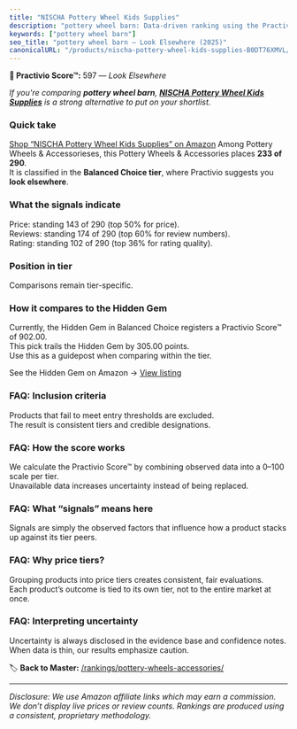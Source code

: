```yaml
---
title: "NISCHA Pottery Wheel Kids Supplies"
description: "pottery wheel barn: Data-driven ranking using the Practivio Score™. Positioned by quality, value, demand, findability, momentum."
keywords: ["pottery wheel barn"]
seo_title: "pottery wheel barn — Look Elsewhere (2025)"
canonicalURL: "/products/nischa-pottery-wheel-kids-supplies-B0DT76XMVL/"
---
```


**🚫 Practivio Score™:** 597 — _Look Elsewhere_


*If you're comparing **pottery wheel barn**, **[NISCHA Pottery Wheel Kids Supplies](https://www.amazon.com/dp/B0DT76XMVL?tag=practivio-20)** is a strong alternative to put on your shortlist.*
### Quick take
[Shop “NISCHA Pottery Wheel Kids Supplies” on Amazon](https://www.amazon.com/dp/B0DT76XMVL?tag=practivio-20)
Among Pottery Wheels & Accessorieses, this Pottery Wheels & Accessories places **233 of 290**.  
It is classified in the **Balanced Choice tier**, where Practivio suggests you **look elsewhere**.

### What the signals indicate
Price: standing 143 of 290 (top 50% for price).  
Reviews: standing 174 of 290 (top 60% for review numbers).  
Rating: standing 102 of 290 (top 36% for rating quality).  

### Position in tier
Comparisons remain tier-specific.

### How it compares to the Hidden Gem
Currently, the Hidden Gem in Balanced Choice registers a Practivio Score™ of 902.00.  
This pick trails the Hidden Gem by 305.00 points.  
Use this as a guidepost when comparing within the tier.  

See the Hidden Gem on Amazon → [View listing](https://www.amazon.com/dp/B07N64DQ9J?tag=practivio-20)

### FAQ: Inclusion criteria
Products that fail to meet entry thresholds are excluded.  
The result is consistent tiers and credible designations.

### FAQ: How the score works
We calculate the Practivio Score™ by combining observed data into a 0–100 scale per tier.  
Unavailable data increases uncertainty instead of being replaced.

### FAQ: What “signals” means here
Signals are simply the observed factors that influence how a product stacks up against its tier peers.

### FAQ: Why price tiers?
Grouping products into price tiers creates consistent, fair evaluations.  
Each product’s outcome is tied to its own tier, not to the entire market at once.

### FAQ: Interpreting uncertainty
Uncertainty is always disclosed in the evidence base and confidence notes.  
When data is thin, our results emphasize caution.


🏷️ **Back to Master:** [/rankings/pottery-wheels-accessories/](/rankings/pottery-wheels-accessories/)

---
_Disclosure: We use Amazon affiliate links which may earn a commission. We don’t display live prices or review counts. Rankings are produced using a consistent, proprietary methodology._

